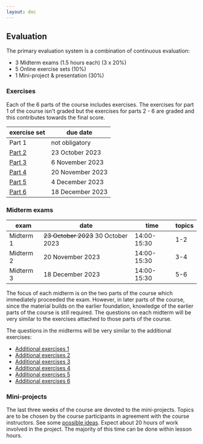 ```yaml
---
layout: doc
---
```


## Evaluation

The primary evaluation system is a combination of continuous evaluation:

- 3 Midterm exams (1.5 hours each) (3 x 20%)
- 5 Online exercise sets (10%)
- 1 Mini-project & presentation (30%)

### Exercises

Each of the 6 parts of the course includes exercises. The exercises for part 1 of the course isn't graded but the exercises for parts 2 - 6 are graded and this contributes towards the final score.

| exercise set | due date         |
| ------------ | ---------------- |
| Part 1       | not obligatory   |
| [Part 2][2]  | 23 October 2023  |
| [Part 3][3]  | 6 November 2023  |
| [Part 4][4]  | 20 November 2023 |
| [Part 5][5]  | 4 December 2023  |
| [Part 6][6]  | 18 December 2023 |

[2]: (https://esamionline.uniroma2.it/course/view.php?id=6165&section=2)
[3]: (https://esamionline.uniroma2.it/course/view.php?id=6165&section=3)
[4]: (https://esamionline.uniroma2.it/course/view.php?id=6165&section=4)
[5]: (https://esamionline.uniroma2.it/course/view.php?id=6165&section=5)
[6]: (https://esamionline.uniroma2.it/course/view.php?id=6165&section=6)

### Midterm exams

| exam      | date                                | time        | topics |
| --------- | ----------------------------------- | ----------- | ------ |
| Midterm 1 | ~~23 October 2023~~ 30 October 2023 | 14:00-15:30 | 1-2    |
| Midterm 2 | 20 November 2023                    | 14:00-15:30 | 3-4    |
| Midterm 3 | 18 December 2023                    | 14:00-15:30 | 5-6    |

The focus of each midterm is on the two parts of the course which immediately proceeded the exam. However, in later parts of the course, since the material builds on the earlier foundation, knowledge of the earlier parts of the course is still required. The questions on each midterm will be very similar to the exercises attached to those parts of the course.

The questions in the midterms will be very similar to the additional exercises:

- [Additional exercises 1](/pages/exercises1)
- [Additional exercises 2](/pages/exercises2)
- [Additional exercises 3](/pages/exercises3)
- [Additional exercises 4](/pages/exercises4)
- [Additional exercises 5](/pages/exercises5)
- [Additional exercises 6](/pages/exercises6)

### Mini-projects

The last three weeks of the course are devoted to the mini-projects. Topics are to be chosen by the course participants in agreement with the course instructors. See some [possible ideas](/pages/project). Expect about 20 hours of work involved in the project. The majority of this time can be done within lesson hours.
